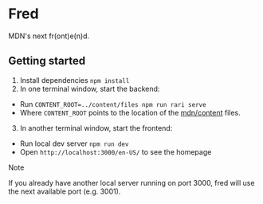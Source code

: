 # Fred

MDN's next fr(ont)e(n)d.

## Getting started

1. Install dependencies `npm install`
2. In one terminal window, start the backend:

- Run `CONTENT_ROOT=../content/files npm run rari serve`
- Where `CONTENT_ROOT` points to the location of the [mdn/content](https://github.com/mdn/content/) files.

3. In another terminal window, start the frontend:

- Run local dev server `npm run dev`
- Open `http://localhost:3000/en-US/` to see the homepage

> [!NOTE]
> If you already have another local server running on port 3000, fred will use the next available port (e.g. 3001).
